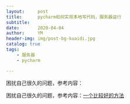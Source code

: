 ```yaml
---
layout:     post
title:      pycharm如何实现本地写代码，服务器运行
subtitle:   
date:       2020-04-04
author:     YM
header-img: img/post-bg-kuaidi.jpg
catalog: true
tags:
    - 服务器
    - pycharm

---
```


困扰自己很久的问题，参考内容：

困扰自己很久的问题，参考内容：[一个比较好的方法](https://blog.csdn.net/Ding_xiaofei/article/details/88643947)



